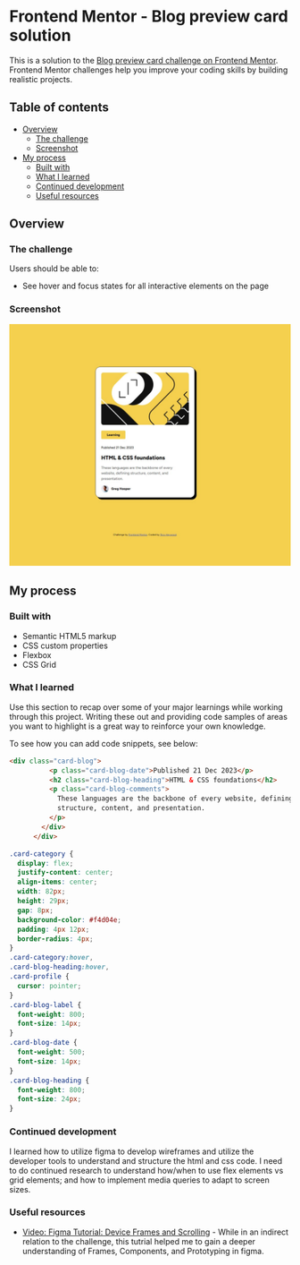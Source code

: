 # Frontend Mentor - Blog preview card solution

This is a solution to the [Blog preview card challenge on Frontend Mentor](https://www.frontendmentor.io/challenges/blog-preview-card-ckPaj01IcS). Frontend Mentor challenges help you improve your coding skills by building realistic projects. 

## Table of contents

- [Overview](#overview)
  - [The challenge](#the-challenge)
  - [Screenshot](#screenshot)
- [My process](#my-process)
  - [Built with](#built-with)
  - [What I learned](#what-i-learned)
  - [Continued development](#continued-development)
  - [Useful resources](#useful-resources)

## Overview

### The challenge

Users should be able to:

- See hover and focus states for all interactive elements on the page

### Screenshot

![](./blog_femc.jpg)

## My process

### Built with

- Semantic HTML5 markup
- CSS custom properties
- Flexbox
- CSS Grid

### What I learned

Use this section to recap over some of your major learnings while working through this project. Writing these out and providing code samples of areas you want to highlight is a great way to reinforce your own knowledge.

To see how you can add code snippets, see below:

```html
<div class="card-blog">
          <p class="card-blog-date">Published 21 Dec 2023</p>
          <h2 class="card-blog-heading">HTML & CSS foundations</h2>
          <p class="card-blog-comments">
            These languages are the backbone of every website, defining
            structure, content, and presentation.
          </p>
        </div>
      </div>
```
```css
.card-category {
  display: flex;
  justify-content: center;
  align-items: center;
  width: 82px;
  height: 29px;
  gap: 8px;
  background-color: #f4d04e;
  padding: 4px 12px;
  border-radius: 4px;
}
.card-category:hover,
.card-blog-heading:hover,
.card-profile {
  cursor: pointer;
}
.card-blog-label {
  font-weight: 800;
  font-size: 14px;
}
.card-blog-date {
  font-weight: 500;
  font-size: 14px;
}
.card-blog-heading {
  font-weight: 800;
  font-size: 24px;
}
```

### Continued development

I learned how to utilize figma to develop wireframes and utilize the developer tools to understand and structure the html and css code.
I need to do continued research to understand how/when to use flex elements vs grid elements; and how to implement media queries to adapt to screen sizes.

### Useful resources

- [Video: Figma Tutorial: Device Frames and Scrolling](https://www.youtube.com/watch?v=ST6DOO11zuA) - While in an indirect relation to the challenge, this tutrial helped me to gain a deeper understanding of Frames, Components, and Prototyping in figma.
